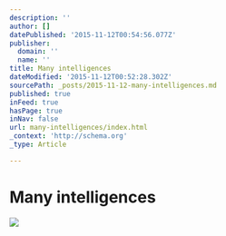 ```yaml
---
description: ''
author: []
datePublished: '2015-11-12T00:54:56.077Z'
publisher:
  domain: ''
  name: ''
title: Many intelligences
dateModified: '2015-11-12T00:52:28.302Z'
sourcePath: _posts/2015-11-12-many-intelligences.md
published: true
inFeed: true
hasPage: true
inNav: false
url: many-intelligences/index.html
_context: 'http://schema.org'
_type: Article

---
```

# Many intelligences
![](https://the-grid-user-content.s3-us-west-2.amazonaws.com/eb2318cb-a985-4123-91f7-344506222cad.png)